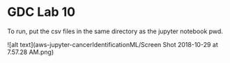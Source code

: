 # GDC Lab 10
To run, put the csv files in the same directory as the jupyter notebook pwd. 

![alt text](aws-jupyter-cancerIdentificationML/Screen Shot 2018-10-29 at 7.57.28 AM.png)
